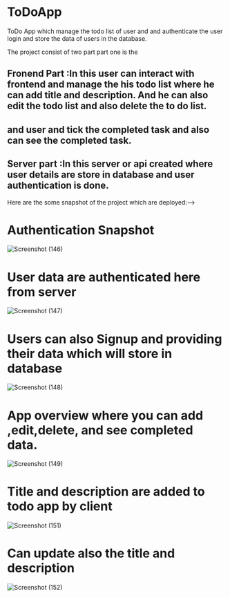 # ToDoApp

ToDo App which manage the todo list of user and and authenticate the user login and store the data of users in the database.

The project consist of two part part one is the
 ## Fronend Part :In this user can interact with frontend and manage the his todo list where he can add title and description. And he can also edit the todo list and also delete the to do list.
 ##                 and user and tick the completed task and also can see the completed task.
 ## Server part :In this server or api created where user details are store in database and user authentication is done.
Here are the some snapshot of the project which are deployed:-->

# Authentication Snapshot

![Screenshot (146)](https://github.com/hamaz786/ToDoApp/assets/106072128/72a83638-dfc9-4fa3-82c6-cd61bf95ba1b)

# User data are authenticated here from server
![Screenshot (147)](https://github.com/hamaz786/ToDoApp/assets/106072128/c416379a-faf3-4138-80bd-b33e756a6773)

# Users can also Signup and providing their data which will store in database

![Screenshot (148)](https://github.com/hamaz786/ToDoApp/assets/106072128/6287fd17-701d-4174-86cb-16ba9014bb3c)

# App overview where you can add ,edit,delete, and see completed data.

![Screenshot (149)](https://github.com/hamaz786/ToDoApp/assets/106072128/de82f081-047e-4954-8b8a-f281b7d61365)

# Title and description are added to todo app by client


![Screenshot (151)](https://github.com/hamaz786/ToDoApp/assets/106072128/a6a9ea03-789d-4aae-923d-849cb847ec79)

# Can update also the title and description
![Screenshot (152)](https://github.com/hamaz786/ToDoApp/assets/106072128/fc8c481a-8a4b-43e0-a28b-3a3ca1a2aa94)


 

 
